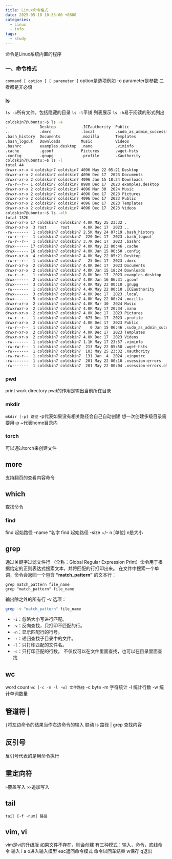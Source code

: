 ```yaml
---
title: Linux命令格式
date: 2025-05-18 10:33:00 +0800
categories:
  - Linux
  - info
tags:
  - study
---
```

命令是Linux系统内置的程序
### 一、命令格式
` command [ option ] [ paremeter ] `
option是选项例如 -o
parameter是参数
二者都是非必填

### ls
`ls -a`所有文件，包括隐藏的目录
`ls -l`平铺 列表展示
`ls -h`易于阅读的形式列出

```bash
coldskin7@ubuntu:~$ ls -a
.              Desktop           .ICEauthority  Public                     .xinputrc
..             .dmrc             .local         .sudo_as_admin_successful  .xsession-errors
.bash_history  Documents         .mozilla       Templates                  .xsession-errors.old
.bash_logout   Downloads         Music          Videos
.bashrc        examples.desktop  .nano          .viminfo
.cache         .gconf            Pictures       .wget-hsts
.config        .gnupg            .profile       .Xauthority
coldskin7@ubuntu:~$ ls -l
total 44
drwxr-xr-x 4 coldskin7 coldskin7 4096 May 22 05:21 Desktop
drwxr-xr-x 2 coldskin7 coldskin7 4096 Dec 17  2023 Documents
drwxr-xr-x 2 coldskin7 coldskin7 4096 Jan 15 18:24 Downloads
-rw-r--r-- 1 coldskin7 coldskin7 8980 Dec 17  2023 examples.desktop
drwxr-xr-x 2 coldskin7 coldskin7 4096 Mar 30  2024 Music
drwxr-xr-x 2 coldskin7 coldskin7 4096 Dec 17  2023 Pictures
drwxr-xr-x 2 coldskin7 coldskin7 4096 Dec 17  2023 Public
drwxr-xr-x 2 coldskin7 coldskin7 4096 Dec 17  2023 Templates
drwxr-xr-x 2 coldskin7 coldskin7 4096 Dec 17  2023 Videos
coldskin7@ubuntu:~$ ls -alh
total 132K
drwxr-xr-x 17 coldskin7 coldskin7 4.0K May 25 23:32 .
drwxr-xr-x  3 root      root      4.0K Dec 17  2023 ..
-rw-------  1 coldskin7 coldskin7 2.5K May 24 07:19 .bash_history
-rw-r--r--  1 coldskin7 coldskin7  220 Dec 17  2023 .bash_logout
-rw-r--r--  1 coldskin7 coldskin7 3.7K Dec 17  2023 .bashrc
drwx------ 17 coldskin7 coldskin7 4.0K May 22 00:46 .cache
drwx------ 16 coldskin7 coldskin7 4.0K Jan 15 06:50 .config
drwxr-xr-x  4 coldskin7 coldskin7 4.0K May 22 05:21 Desktop
-rw-r--r--  1 coldskin7 coldskin7   25 Dec 17  2023 .dmrc
drwxr-xr-x  2 coldskin7 coldskin7 4.0K Dec 17  2023 Documents
drwxr-xr-x  2 coldskin7 coldskin7 4.0K Jan 15 18:24 Downloads
-rw-r--r--  1 coldskin7 coldskin7 8.8K Dec 17  2023 examples.desktop
drwx------  2 coldskin7 coldskin7 4.0K Jan 16 06:31 .gconf
drwx------  3 coldskin7 coldskin7 4.0K May 22 00:10 .gnupg
-rw-------  1 coldskin7 coldskin7 4.4K May 22 00:10 .ICEauthority
drwx------  3 coldskin7 coldskin7 4.0K Dec 17  2023 .local
drwx------  5 coldskin7 coldskin7 4.0K May 22 00:24 .mozilla
drwxr-xr-x  2 coldskin7 coldskin7 4.0K Mar 30  2024 Music
drwxrwxr-x  2 coldskin7 coldskin7 4.0K May 17 20:34 .nano
drwxr-xr-x  2 coldskin7 coldskin7 4.0K Dec 17  2023 Pictures
-rw-r--r--  1 coldskin7 coldskin7  675 Dec 17  2023 .profile
drwxr-xr-x  2 coldskin7 coldskin7 4.0K Dec 17  2023 Public
-rw-r--r--  1 coldskin7 coldskin7    0 Jan 15 06:46 .sudo_as_admin_successful
drwxr-xr-x  2 coldskin7 coldskin7 4.0K Dec 17  2023 Templates
drwxr-xr-x  2 coldskin7 coldskin7 4.0K Dec 17  2023 Videos
-rw-------  1 coldskin7 coldskin7 1.1K May 17 23:57 .viminfo
-rw-rw-r--  1 coldskin7 coldskin7  213 May 22 05:50 .wget-hsts
-rw-------  1 coldskin7 coldskin7  103 May 25 23:32 .Xauthority
-rw-rw-r--  1 coldskin7 coldskin7  131 Jan  4  2024 .xinputrc
-rw-------  1 coldskin7 coldskin7  201 May 22 00:10 .xsession-errors
-rw-------  1 coldskin7 coldskin7  201 May 22 00:04 .xsession-errors.old
```

### pwd
print work directory
pwd的作用是输出当前所在目录
### mkdir
`mkdir [-p] 路径`
-p代表如果没有相关路径会自己自动创建
想一次创建多级目录需要用-p
~代表home目录内
### torch
可以通过torch来创建文件
## more
支持翻页的查看内容命令

## which
查找命令

### find
find 起始路径 -name “名字
find 起始路径 -size +/- n  [单位]
n是大小

## grep
通过关键字过滤文件行
（全称：Global Regular Expression Print）命令用于根据给定的正则表达式搜索文本，并将匹配的行打印出来。
在文件中搜索一个单词，命令会返回一个包含 **“match_pattern”** 的文本行：

```shell
grep match_pattern file_name
grep "match_pattern" file_name
```
输出除之外的所有行 -v 选项：
```bash
grep -v "match_pattern" file_name
```
- `-i`：忽略大小写进行匹配。
- `-v`：反向查找，只打印不匹配的行。
- `-n`：显示匹配行的行号。
- `-r`：递归查找子目录中的文件。
- `-l`：只打印匹配的文件名。
- `-c`：只打印匹配的行数。
不仅仅可以在文件里面查找，也可以在目录里面查找

## wc
word count
`wc [-c -m -l -w] 文件路径`
-c byte
-m 字符统计
-l 统计行数
-w 统计单词数量

## 管道符 |
`|`将左边命令的结果当作右边命令的输入
联动 ls 路径 | grep 查找内容

## 反引号
反引号代表的是用命令执行

## 重定向符
`>`覆盖写入
`>>`追加写入

## tail
`tail [-f -num] 路径`

## vim, vi
vim是vi的升级版
如果文件不存在，则会创建
有三种模式：输入，命令，底线命令
输入 i a o进入输入模型
esc返回命令模式
命令以回车结束
w保存 q退出
